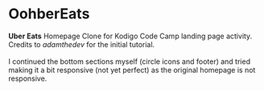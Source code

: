# OohberEats
**Uber Eats** Homepage Clone for Kodigo Code Camp landing page activity. Credits to _adamthedev_ for the initial tutorial.\
\
I continued the bottom sections myself (circle icons and footer) and tried making it a bit responsive (not yet perfect) as the original homepage is not responsive.
